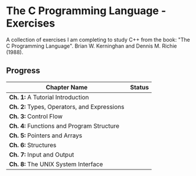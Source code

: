 # The C Programming Language - Exercises
A collection of exercises I am completing to study C++ from the book: "The C Programming Language". Brian W. Kerninghan and Dennis M. Richie (1988).

## Progress
| Chapter Name | Status |
| --- | --- |
| **Ch. 1:** A Tutorial Introduction | |
| **Ch. 2:** Types, Operators, and Expressions | |
| **Ch. 3:** Control Flow | |
| **Ch. 4:** Functions and Program Structure | |
| **Ch. 5:** Pointers and Arrays | |
| **Ch. 6:** Structures | |
| **Ch. 7:** Input and Output | |
| **Ch. 8:** The UNIX System Interface | |

